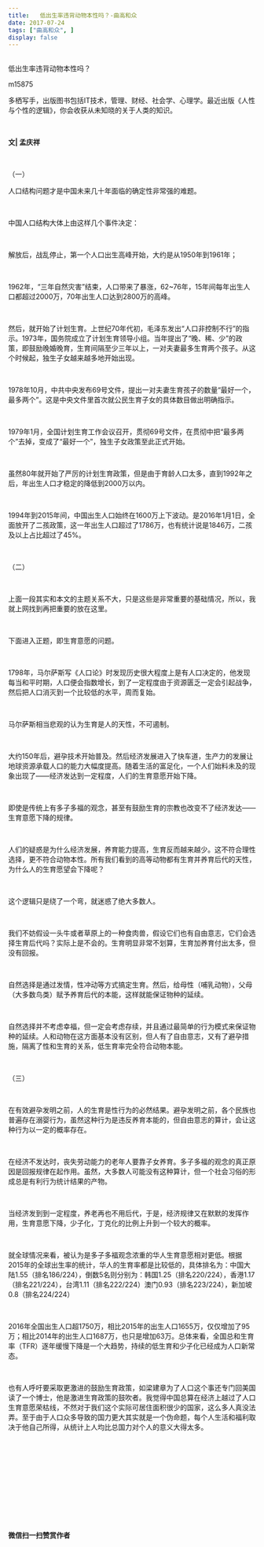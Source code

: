 ```yaml
---
title:   低出生率违背动物本性吗？-曲高和众
date: 2017-07-24
tags: ["曲高和众", ]
display: false
---
```



## 



低出生率违背动物本性吗？




m15875




多栖写手，出版图书包括IT技术，管理、财经、社会学、心理学。最近出版《人性与个性的逻辑》，你会收获从未知晓的关于人类的知识。


&nbsp;

**文| 孟庆祥**

&nbsp;

（一）

人口结构问题才是中国未来几十年面临的确定性非常强的难题。

&nbsp;

中国人口结构大体上由这样几个事件决定：

&nbsp;

解放后，战乱停止，第一个人口出生高峰开始，大约是从1950年到1961年；

&nbsp;

1962年，“三年自然灾害”结束，人口带来了暴涨，62~76年，15年间每年出生人口都超过2000万，70年出生人口达到2800万的高峰。

&nbsp;

然后，就开始了计划生育。上世纪70年代初，毛泽东发出“人口非控制不行”的指示。1973年，国务院成立了计划生育领导小组。当年提出了“晚、稀、少”的政策，即鼓励晚婚晚育，生育间隔至少三年以上，一对夫妻最多生育两个孩子。从这个时候起，独生子女越来越多地开始出现。

&nbsp;

1978年10月，中共中央发布69号文件，提出一对夫妻生育孩子的数量“最好一个，最多两个”。这是中央文件里首次就公民生育子女的具体数目做出明确指示。

&nbsp;

1979年1月，全国计划生育工作会议召开，贯彻69号文件，在贯彻中把“最多两个”去掉，变成了“最好一个”，独生子女政策至此正式开始。

&nbsp;

虽然80年就开始了严厉的计划生育政策，但是由于育龄人口太多，直到1992年之后，年出生人口才稳定的降低到2000万以内。

&nbsp;

1994年到2015年间，中国出生人口始终在1600万上下波动。是2016年1月1日，全面放开了二孩政策，这一年出生人口超过了1786万，也有统计说是1846万，二孩及以上占比超过了45%。

&nbsp;

（二）

&nbsp;

上面一段其实和本文的主题关系不大，只是这些是非常重要的基础情况，所以，我就上网找到再把重要的放在这里。

&nbsp;

下面进入正题，即生育意愿的问题。

&nbsp;

1798年，马尔萨斯写《人口论》时发现历史很大程度上是有人口决定的，他发现每当和平时期，人口便会指数增长，到了一定程度由于资源匮乏一定会引起战争，然后把人口消灭到一个比较低的水平，周而复始。

&nbsp;

马尔萨斯相当悲观的认为生育是人的天性，不可遏制。

&nbsp;

大约150年后，避孕技术开始普及。然后经济发展进入了快车道，生产力的发展让地球资源承载人口的能力大幅度提高。随着生活的富足化，一个人们始料未及的现象出现了——经济发达到一定程度，人们的生育意愿开始下降。

&nbsp;

即使是传统上有多子多福的观念，甚至有鼓励生育的宗教也改变不了经济发达——生育意愿下降的规律。

&nbsp;

人们的疑惑是为什么经济发展，养育能力提高，生育反而越来越少。这不符合理性选择，更不符合动物本性。所有我们看到的高等动物都有生育并养育后代的天性，为什么人的生育愿望会下降呢？

&nbsp;

这个逻辑只是绕了一个弯，就迷惑了绝大多数人。

&nbsp;

我们不妨假设一头牛或者草原上的一种食肉兽，假设它们也有自由意志，它们会选择生育后代吗？实际上是不会的。生育明显非常不划算，生育加养育付出太多，但没有回报。

&nbsp;

自然选择是通过发情，性冲动等方式搞定生育。然后，给母性（哺乳动物），父母（大多数鸟类）赋予养育后代的本能，这样就能保证物种的延续。

&nbsp;

自然选择并不考虑幸福，但一定会考虑存续，并且通过最简单的行为模式来保证物种的延续。人和动物在这方面基本没有区别，但人有了自由意志，又有了避孕措施，隔离了性和生育的关系，低生育率完全符合动物本能。

&nbsp;

（三）

&nbsp;

在有效避孕发明之前，人的生育是性行为的必然结果。避孕发明之前，各个民族也普遍存在溺婴行为，虽然这种行为是违反养育本能的，但自由意志的算计，会让这种行为以一定的概率存在。

&nbsp;

在经济不发达时，丧失劳动能力的老年人要靠子女养育。多子多福的观念的真正原因是回报规律在起作用。虽然，大多数人可能没有这种算计，但一个社会习俗的形成总是有利行为统计结果的产物。

&nbsp;

当经济发到到一定程度，养老再也不用后代，于是，经济规律又在默默的发挥作用，生育意愿下降，少子化，丁克化的比例上升到一个较大的概率。

&nbsp;

就全球情况来看，被认为是多子多福观念浓重的华人生育意愿相对更低。根据2015年的全球出生率的统计，华人的生育率都是比较低的，具体排名为：中国大陆1.55（排名186/224），倒数5名则分别为：韩国1.25（排名220/224），香港1.17（排名221/224），台湾1.11（排名222/224）澳门0.93（排名223/224），新加坡0.8（排名224/224）

&nbsp;

2016年全国出生人口超1750万，相比2015年的出生人口1655万，仅仅增加了95万；相比2014年的出生人口1687万，也只是增加63万。总体来看，全国总和生育率（TFR）逐年缓慢下降是一个大趋势，持续的低生育和少子化已经成为人口新常态。

&nbsp;

也有人呼吁要采取更激进的鼓励生育政策，如梁建章为了人口这个事还专门回美国读了一个博士，他是激进生育政策的鼓吹者。我觉得中国总算在经济上越过了人口生育意愿荣枯线，不然对于我们这个实际可居住面积很少的国家，这么多人真没法弄。至于由于人口众多导致的国力更大其实就是一个伪命题，每个人生活和福利取决于他自己所得，从统计上人均比总国力对个人的意义大得太多。

&nbsp;

&nbsp;

&nbsp;

&nbsp;

&nbsp;

&nbsp;




**微信扫一扫赞赏作者**